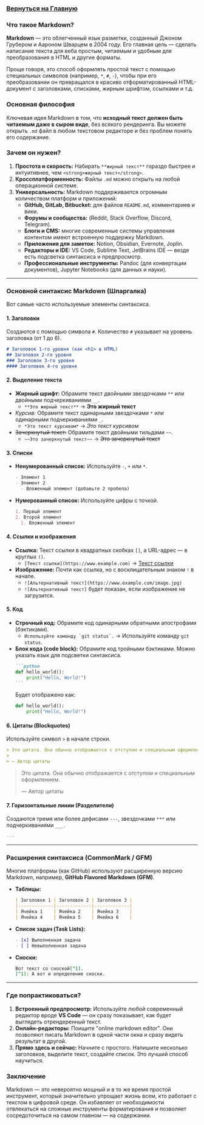 ### [Вернуться на Главную](/README.md)

### Что такое Markdown?

**Markdown** — это облегченный язык разметки, созданный Джоном Грубером и Аароном Шварцем в 2004 году. Его главная цель — сделать написание текста для веба простым, читаемым и удобным для преобразования в HTML и другие форматы.

Проще говоря, это способ оформлять простой текст с помощью специальных символов (например, `*`, `#`, `-`), чтобы при его преобразовании он превращался в красиво отформатированный HTML-документ с заголовками, списками, жирным шрифтом, ссылками и т.д.

### Основная философия

Ключевая идея Markdown в том, что **исходный текст должен быть читаемым даже в сыром виде**, без всякого рендеринга. Вы можете открыть `.md` файл в любом текстовом редакторе и без проблем понять его содержание.

### Зачем он нужен?

1.  **Простота и скорость:** Набирать `**жирный текст**` гораздо быстрее и интуитивнее, чем `<strong>жирный текст</strong>`.
2.  **Кроссплатформенность:** Файлы `.md` можно открыть на любой операционной системе.
3.  **Универсальность:** Markdown поддерживается огромным количеством платформ и приложений:
    *   **GitHub, GitLab, Bitbucket:** для файлов `README.md`, комментариев и вики.
    *   **Форумы и сообщества:** (Reddit, Stack Overflow, Discord, Telegram).
    *   **Блоги и CMS:** многие современные системы управления контентом имеют встроенную поддержку Markdown.
    *   **Приложения для заметок:** Notion, Obsidian, Evernote, Joplin.
    *   **Редакторы и IDE:** VS Code, Sublime Text, JetBrains IDE — везде есть подсветка синтаксиса и предпросмотр.
    *   **Профессиональные инструменты:** Pandoc (для конвертации документов), Jupyter Notebooks (для данных и науки).

---

### Основной синтаксис Markdown (Шпаргалка)

Вот самые часто используемые элементы синтаксиса.

#### 1. Заголовки

Создаются с помощью символа `#`. Количество `#` указывает на уровень заголовка (от 1 до 6).

```markdown
# Заголовок 1-го уровня (как <h1> в HTML)
## Заголовок 2-го уровня
### Заголовок 3-го уровня
#### Заголовок 4-го уровня
```

#### 2. Выделение текста

*   **Жирный шрифт:** Обрамите текст двойными звездочками `**` или двойными подчеркиваниями `__`.
    *   `**Это жирный текст**` → **Это жирный текст**
*   *Курсив:* Обрамите текст одинарными звездочками `*` или одинарными подчеркиваниями `_`.
    *   `*Это текст курсивом*` → *Это текст курсивом*
*   ~~Зачеркнутый текст:~~ Обрамите текст двойными тильдами `~~`.
    *   `~~Это зачеркнутый текст~~` → ~~Это зачеркнутый текст~~

#### 3. Списки

*   **Ненумерованный список:** Используйте `-`, `+` или `*`.
    ```markdown
    - Элемент 1
    - Элемент 2
      - Вложенный элемент (добавьте 2 пробела)
    ```
*   **Нумерованный список:** Используйте цифры с точкой.
    ```markdown
    1. Первый элемент
    2. Второй элемент
      1. Вложенный элемент
    ```

#### 4. Ссылки и изображения

*   **Ссылка:** Текст ссылки в квадратных скобках `[]`, а URL-адрес — в круглых `()`.
    *   `[Текст ссылки](https://www.example.com)` → [Текст ссылки](https://www.example.com)
*   **Изображение:** Почти как ссылка, но с восклицательным знаком `!` в начале.
    *   `![Альтернативный текст](https://www.example.com/image.jpg)`
    *   `![Альтернативный текст]` будет показан, если изображение не загрузится.

#### 5. Код

*   **Строчный код:** Обрамите код одинарными обратными апострофами (бэктиками).
    *   `` Используйте команду `git status`. `` → Используйте команду `git status`.
*   **Блок кода (code block):** Обрамите код тройными бэктиками. Можно указать язык для подсветки синтаксиса.
    ````markdown
    ```python
    def hello_world():
        print("Hello, World!")
    ```
    ````
    Будет отображено как:
    ```python
    def hello_world():
        print("Hello, World!")
    ```

#### 6. Цитаты (Blockquotes)

Используйте символ `>` в начале строки.

```markdown
> Это цитата. Она обычно отображается с отступом и специальным оформлением.
>
> — Автор цитаты
```

> Это цитата. Она обычно отображается с отступом и специальным оформлением.
>
> — Автор цитаты

#### 7. Горизонтальные линии (Разделители)

Создаются тремя или более дефисами `---`, звездочками `***` или подчеркиваниями `___`.

```markdown
---
```

---

### Расширения синтаксиса (CommonMark / GFM)

Многие платформы (как GitHub) используют расширенную версию Markdown, например, **GitHub Flavored Markdown (GFM)**.

*   **Таблицы:**
    ```markdown
    | Заголовок 1 | Заголовок 2 | Заголовок 3 |
    |-------------|-------------|-------------|
    | Ячейка 1    | Ячейка 2    | Ячейка 3    |
    | Ячейка 4    | Ячейка 5    | Ячейка 6    |
    ```

*   **Список задач (Task Lists):**
    ```markdown
    - [x] Выполненная задача
    - [ ] Невыполненная задача
    ```

*   **Сноски:**
    ```markdown
    Вот текст со сноской[^1].
    [^1]: А вот и определение сноски.
    ```

---

### Где попрактиковаться?

1.  **Встроенный предпросмотр:** Используйте любой современный редактор вроде **VS Code** — он сразу показывает, как будет выглядеть отрендеренный текст.
2.  **Онлайн-редакторы:** Поищите "online markdown editor". Они позволяют писать Markdown в одной части окна и сразу видеть результат в другой.
3.  **Прямо здесь и сейчас:** Начните с простого. Напишите несколько заголовков, выделите текст, создайте список. Это лучший способ научиться.

### Заключение

Markdown — это невероятно мощный и в то же время простой инструмент, который значительно упрощает жизнь всем, кто работает с текстом в цифровой среде. Он избавляет от необходимости отвлекаться на сложные инструменты форматирования и позволяет сосредоточиться на самом главном — на содержании.